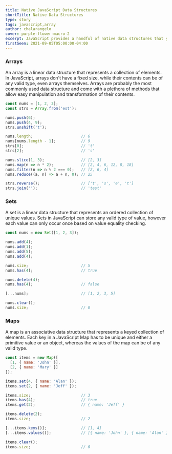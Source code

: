 ```yaml
---
title: Native JavaScript Data Structures
shortTitle: Native Data Structures
type: story
tags: javascript,array
author: chalarangelo
cover: purple-flower-macro-2
excerpt: JavaScript provides a handful of native data structures that you can start using in your code right now.
firstSeen: 2021-09-05T05:00:00-04:00
---
```


### Arrays

An array is a linear data structure that represents a collection of elements. In JavaScript, arrays don't have a fixed size, while their contents can be of any valid type, even arrays themselves. Arrays are probably the most commonly used data structure and come with a plethora of methods that allow easy manipulation and transformation of their contents.

```js
const nums = [1, 2, 3];
const strs = Array.from('est');

nums.push(6);
nums.push(4, 9);
strs.unshift('t');

nums.length;                     // 6
nums[nums.length - 1];           // 9
strs[0];                         // 't'
strs[2];                         // 's'

nums.slice(1, 3);                // [2, 3]
nums.map(n => n * 2);            // [2, 4, 6, 12, 8, 18]
nums.filter(n => n % 2 === 0);   // [2, 6, 4]
nums.reduce((a, n) => a + n, 0); // 25

strs.reverse();                  // ['t', 's', 'e', 't']
strs.join('');                   // 'test'
```

### Sets

A set is a linear data structure that represents an ordered collection of unique values. Sets in JavaScript can store any valid type of value, however each value can only occur once based on value equality checking.

```js
const nums = new Set([1, 2, 3]);

nums.add(4);
nums.add(1);
nums.add(5);
nums.add(4);

nums.size;                       // 5
nums.has(4);                     // true

nums.delete(4);
nums.has(4);                     // false

[...nums];                       // [1, 2, 3, 5]

nums.clear();
nums.size;                       // 0
```

### Maps

A map is an associative data structure that represents a keyed collection of elements. Each key in a JavaScript Map has to be unique and either a primitive value or an object, whereas the values of the map can be of any valid type.

```js
const items = new Map([
  [1, { name: 'John' }],
  [2, { name: 'Mary' }]
]);

items.set(4, { name: 'Alan' });
items.set(2, { name: 'Jeff' });

items.size;                      // 3
items.has(4);                    // true
items.get(2);                    // { name: 'Jeff' }

items.delete(2);
items.size;                      // 2

[...items.keys()];               // [1, 4]
[...items.values()];             // [{ name: 'John' }, { name: 'Alan' }]

items.clear();
items.size;                      // 0
```
